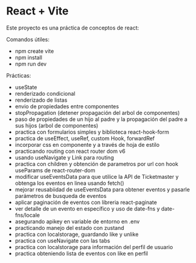 # React + Vite

Este proyecto es una práctica de conceptos de react:

Comandos útiles:
- npm create vite
- npm install
- npm run dev

Prácticas:
- useState
- renderizado condicional
- renderizado de listas
- envio de propiedades entre componentes
- stopPropagation (detener propagación del arbol de componentes)
- paso de propiedades de un hijo al padre y la propagación del padre a sus hijos (arbol de componentes)
- practica con formularios simples y biblioteca react-hook-form
- practica de useEffect, useRef, custom Hook, forwardRef
- incorporar css en componente y a través de hoja de estilo
- practicando routing con react router dom v6
- usando useNavigate y Link para routing
- practica con children y obtención de parametros por url con hook useParams de react-router-dom
- modificar useEventsData para que utilice la API de Ticketmaster y obtenga los eventos en linea usando fetch()
- mejorar reusabiidad de useEventsData para obtener eventos y pasarle parámetros de busqueda de eventos
- aplicar paginación de eventos con libreria react-paginate
- ver detalle de un evento en específico y uso de date-fns y date-fns/locale
- asegurando apikey en variable de entorno en .env
- practicando manejo del estado con zustand
- practica con localstorage, guardando like y unlike
- practica con useNavigate con las tabs
- practica con localstorage para información del perfil de usuario
- practica obteniendo lista de eventos con like en perfil